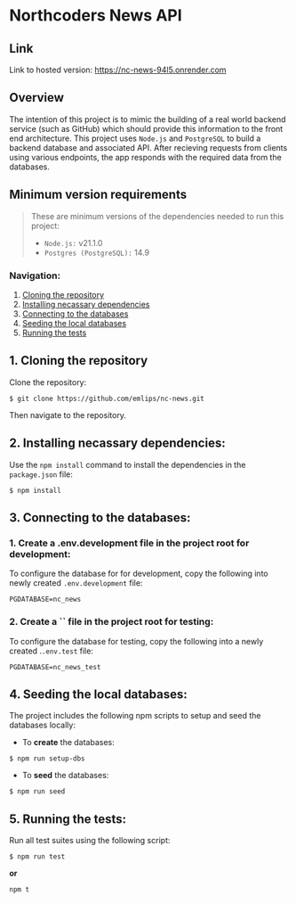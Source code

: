# Northcoders News API

## Link

Link to hosted version: https://nc-news-94l5.onrender.com 

## Overview

The intention of this project is to mimic the building of a real world backend service (such as GitHub) which should provide this information to the front end architecture.
This project uses `Node.js` and `PostgreSQL` to build a backend database and associated API. After recieving requests from clients using various endpoints, the app responds with the required data from the databases.


## Minimum version requirements

>These are minimum versions of the dependencies needed to run this project:
>* `Node.js:` v21.1.0
>* `Postgres (PostgreSQL):` 14.9
>

### Navigation:
1. [Cloning the repository](#1-cloning-the-repository)
2. [Installing necassary dependencies](#2-installing-necassary-dependencies)
3. [Connecting to the databases](#3-connecting-to-the-databases)
4. [Seeding the local databases](#4-seeding-the-local-databases)
5. [Running the tests](#5-running-the-tests)

## 1. Cloning the repository

Clone the repository:

```
$ git clone https://github.com/emlips/nc-news.git
```

Then navigate to the repository.


## 2. Installing necassary dependencies:

Use the `npm install` command to install the dependencies in the `package.json` file:

```
$ npm install
```

## 3. Connecting to the databases:

### 1. Create a .env.development file in the project root for development: ###

To configure the database for for development, copy the following into newly created `.env.development` file:

```
PGDATABASE=nc_news
```

### 2. Create a `` file in the project root for testing: ###

To configure the database for testing, copy the following into a newly created .`.env.test` file:

```
PGDATABASE=nc_news_test
```

## 4. Seeding the local databases:

The project includes the following npm scripts to setup and seed the databases locally:

- To **create** the databases:

```
$ npm run setup-dbs
```

- To **seed** the databases:

```
$ npm run seed
```

## 5. Running the tests:

Run all test suites using the following script:

```
$ npm run test
```

**or**

```
npm t
```

